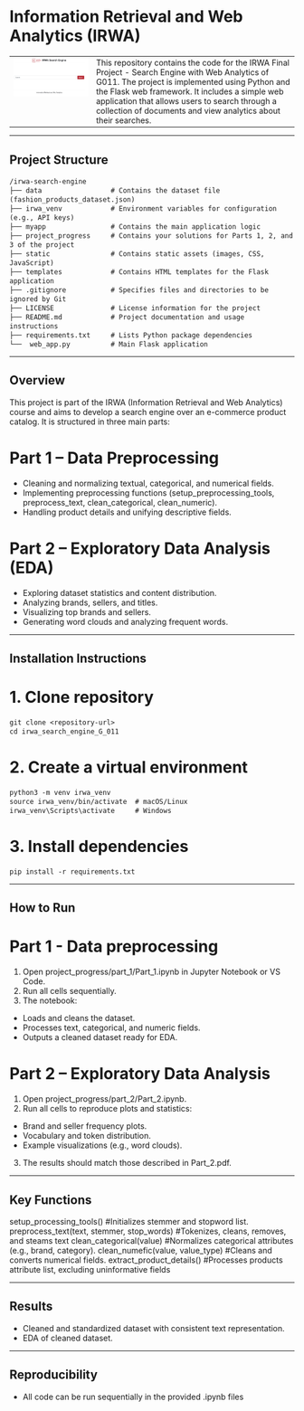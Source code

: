 # Information Retrieval and Web Analytics (IRWA) 

<table>
  <tr>
    <td style="vertical-align: top;">
      <img src="static/image.png" alt="Project Logo"/>
    </td>
    <td style="vertical-align: top;">
      This repository contains the code for the IRWA Final Project - Search Engine with Web Analytics of G011.
      The project is implemented using Python and the Flask web framework. It includes a simple web application that allows users to search through a collection of documents and view analytics about their searches.
    </td>
  </tr>
</table>

----
## Project Structure

```
/irwa-search-engine
├── data                 # Contains the dataset file (fashion_products_dataset.json)
├── irwa_venv            # Environment variables for configuration (e.g., API keys)
├── myapp                # Contains the main application logic
├── project_progress     # Contains your solutions for Parts 1, 2, and 3 of the project
├── static               # Contains static assets (images, CSS, JavaScript)
├── templates            # Contains HTML templates for the Flask application
├── .gitignore           # Specifies files and directories to be ignored by Git
├── LICENSE              # License information for the project
├── README.md            # Project documentation and usage instructions
├── requirements.txt     # Lists Python package dependencies
└──  web_app.py          # Main Flask application
```


----
## Overview
This project is part of the IRWA (Information Retrieval and Web Analytics) course and aims to develop a search engine over an e-commerce product catalog.
It is structured in three main parts:

# Part 1 – Data Preprocessing
- Cleaning and normalizing textual, categorical, and numerical fields.
- Implementing preprocessing functions (setup_preprocessing_tools, preprocess_text, clean_categorical, clean_numeric).
- Handling product details and unifying descriptive fields.

# Part 2 – Exploratory Data Analysis (EDA)

- Exploring dataset statistics and content distribution.
- Analyzing brands, sellers, and titles.
- Visualizing top brands and sellers.
- Generating word clouds and analyzing frequent words.

----
## Installation Instructions

# 1. Clone repository
```
git clone <repository-url>
cd irwa_search_engine_G_011
```

# 2. Create a virtual environment
```
python3 -m venv irwa_venv
source irwa_venv/bin/activate  # macOS/Linux
irwa_venv\Scripts\activate     # Windows
```
# 3. Install dependencies
```
pip install -r requirements.txt
```

----
## How to Run
# Part 1 - Data preprocessing
1. Open project_progress/part_1/Part_1.ipynb in Jupyter Notebook or VS Code.
2. Run all cells sequentially.
3. The notebook:
- Loads and cleans the dataset.
- Processes text, categorical, and numeric fields.
- Outputs a cleaned dataset ready for EDA.

# Part 2 – Exploratory Data Analysis
1. Open project_progress/part_2/Part_2.ipynb.
2. Run all cells to reproduce plots and statistics:
- Brand and seller frequency plots.
- Vocabulary and token distribution.
- Example visualizations (e.g., word clouds).
3. The results should match those described in Part_2.pdf.

----
## Key Functions
setup_processing_tools()                    #Initializes stemmer and stopword list. 
preprocess_text(text, stemmer, stop_words)  #Tokenizes, cleans, removes, and steams text
clean_categorical(value)                    #Normalizes categorical attributes (e.g., brand, category).
clean_numefic(value, value_type)            #Cleans and converts numerical fields. 
extract_product_details()                   #Processes products attribute list, excluding uninformative fields

---- 
## Results 
- Cleaned and standardized dataset with consistent text representation.
- EDA of cleaned dataset. 

---- 
## Reproducibility
- All code can be run sequentially in the provided .ipynb files




